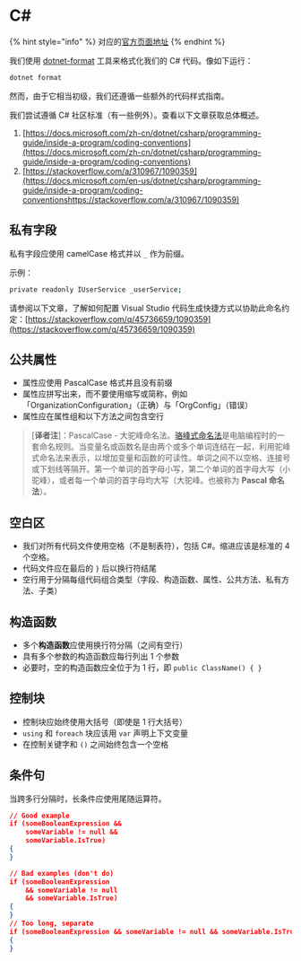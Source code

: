 # C\#

{% hint style="info" %}
对应的[官方页面地址](https://contributing.bitwarden.com/contributing/code-style/csharp)
{% endhint %}

我们使用 [dotnet-format](https://github.com/dotnet/format) 工具来格式化我们的 C# 代码。像如下运行：

```bash
dotnet format
```

然而，由于它相当初级，我们还遵循一些额外的代码样式指南。

我们尝试遵循 C# 社区标准（有一些例外）。查看以下文章获取总体概述。

1. [https://docs.microsoft.com/zh-cn/dotnet/csharp/programming-guide/inside-a-program/coding-conventions](https://docs.microsoft.com/zh-cn/dotnet/csharp/programming-guide/inside-a-program/coding-conventions)
2. [https://stackoverflow.com/a/310967/1090359](https://docs.microsoft.com/en-us/dotnet/csharp/programming-guide/inside-a-program/coding-conventionshttps://stackoverflow.com/a/310967/1090359)

## 私有字段 <a href="#private-fields" id="private-fields"></a>

私有字段应使用 camelCase 格式并以 `_` 作为前缀。

示例：

```bash
private readonly IUserService _userService;
```

请参阅以下文章，了解如何配置 Visual Studio 代码生成快捷方式以协助此命名约定：[https://stackoverflow.com/q/45736659/1090359](https://stackoverflow.com/q/45736659/1090359)

## 公共属性 <a href="#public-properties" id="public-properties"></a>

* 属性应使用 PascalCase 格式并且没有前缀
* 属性应拼写出来，而不要使用缩写或简称，例如「OrganizationConfiguration」（正确）与「OrgConfig」（错误）
* 属性应在属性组和以下方法之间包含空行

> \[**译者注**]：PascalCase - 大驼峰命名法。[骆峰式命名法](https://zh.wikipedia.org/zh-my/%E9%A7%9D%E5%B3%B0%E5%BC%8F%E5%A4%A7%E5%B0%8F%E5%AF%AB)是电脑编程时的一套命名规则。当变量名或函数名是由两个或多个单词连结在一起，利用驼峰式命名法来表示，以增加变量和函数的可读性。单词之间不以空格、连接号或下划线等隔开。第一个单词的首字母小写，第二个单词的首字母大写（小驼峰），或者每一个单词的首字母均大写（大驼峰。也被称为 **Pascal 命名法**）。

## 空白区 <a href="#whitespace" id="whitespace"></a>

* 我们对所有代码文件使用空格（不是制表符），包括 C#。缩进应该是标准的 4 个空格。
* 代码文件应在最后的 `}` 后以换行符结尾
* 空行用于分隔每组代码组合类型（字段、构造函数、属性、公共方法、私有方法、子类）

## 构造函数 <a href="#constructors" id="constructors"></a>

* 多个**构造函数**应使用换行符分隔（之间有空行）
* 具有多个参数的构造函数应每行列出 1 个参数
* 必要时，空的构造函数应全位于为 1 行，即 `public ClassName() { }`

## 控制块 <a href="#control-blocks" id="control-blocks"></a>

* 控制块应始终使用大括号（即使是 1 行大括号）
* `using` 和 `foreach` 块应该用 `var` 声明上下文变量
* 在控制关键字和 `()` 之间始终包含一个空格

## 条件句 <a href="#conditionals" id="conditionals"></a>

当跨多行分隔时，长条件应使用尾随运算符。

```json
// Good example
if (someBooleanExpression &&
    someVariable != null &&
    someVariable.IsTrue)
{
}

// Bad examples (don't do)
if (someBooleanExpression
    && someVariable != null
    && someVariable.IsTrue)
{
}
// Too long, separate
if (someBooleanExpression && someVariable != null && someVariable.IsTrue)
{
}
```
